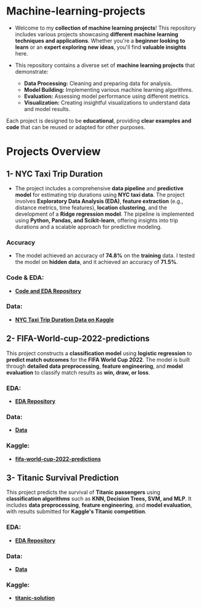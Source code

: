 # **Machine-learning-projects**

- Welcome to my **collection of machine learning projects**! This repository includes various projects showcasing **different machine learning techniques and applications**. Whether you're a **beginner looking to learn** or an **expert exploring new ideas**, you'll find **valuable insights** here.

- This repository contains a diverse set of **machine learning projects** that demonstrate:

  - **Data Processing:** Cleaning and preparing data for analysis.
  - **Model Building:** Implementing various machine learning algorithms.
  - **Evaluation:** Assessing model performance using different metrics.
  - **Visualization:** Creating insightful visualizations to understand data and model results.
  
Each project is designed to be **educational**, providing **clear examples and code** that can be reused or adapted for other purposes.

# **Projects Overview**

## **1- NYC Taxi Trip Duration**

- The project includes a comprehensive **data pipeline** and **predictive model** for estimating trip durations using **NYC taxi data**. The project involves **Exploratory Data Analysis (EDA)**, **feature extraction** (e.g., distance metrics, time features), **location clustering**, and the development of a **Ridge regression model**. The pipeline is implemented using **Python, Pandas, and Scikit-learn**, offering insights into trip durations and a scalable approach for predictive modeling.

### Accuracy
- The model achieved an accuracy of **74.8%** on the **training** data. I tested the model on **hidden data**, and it achieved an accuracy of **71.5%**.
### **Code & EDA:**
- **[Code and EDA Repository](https://github.com/anassaleh98/Machine-learning-projects/tree/main/1-%20nyc-taxi-trip-duration/Code)**

### **Data:**
- **[NYC Taxi Trip Duration Data on Kaggle](https://www.kaggle.com/competitions/nyc-taxi-trip-duration/data)**

## **2- FIFA-World-cup-2022-predictions**

This project constructs a **classification model** using **logistic regression** to **predict match outcomes** for the **FIFA World Cup 2022**. The model is built through **detailed data preprocessing**, **feature engineering**, and **model evaluation** to classify match results as **win, draw, or loss**.

### **EDA:**
- **[EDA Repository](https://github.com/anassaleh98/Machine-learning-projects/tree/main/2-%20FIFA-World-cup-2022-predictions/Code)**

### **Data:**
- **[Data](https://github.com/anassaleh98/Machine-learning-projects/tree/main/2-%20FIFA-World-cup-2022-predictions/Data)**

### **Kaggle:**
- **[fifa-world-cup-2022-predictions](https://www.kaggle.com/code/anassaleh98/fifa-world-cup-2022-predictions)**

## **3- Titanic Survival Prediction**

This project predicts the survival of **Titanic passengers** using **classification algorithms** such as **KNN, Decision Trees, SVM, and MLP**. It includes **data preprocessing**, **feature engineering**, and **model evaluation**, with results submitted for **Kaggle's Titanic competition**.

### **EDA:**
- **[EDA Repository](https://github.com/anassaleh98/Machine-learning-projects/tree/main/3-%20Titanic/code)**

### **Data:**
- **[Data](https://github.com/anassaleh98/Machine-learning-projects/tree/main/3-%20Titanic/Data)**

### **Kaggle:**
- **[titanic-solution](https://www.kaggle.com/code/anassaleh98/titanic-solution)**
